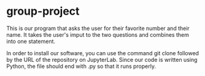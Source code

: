 # group-project
This is our program that asks the user for their favorite number and their name. It takes the user's imput to the two questions and combines them into one statement.

In order to install our software, you can use the command git clone followed by the URL of the repository on JupyterLab. Since our code is written using Python, the file should end with .py so that it runs properly.


